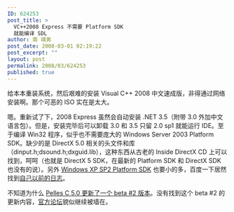 ```yaml
---
ID: 624253
post_title: >
  VC++2008 Express 不需要 Platform SDK
  就能编译 SDL
author: 南 靖男
post_date: 2008-03-01 02:19:22
post_excerpt: ""
layout: post
permalink: 2008/03/624253
published: true
---
```

给本本重装系统，然后艰难的安装 Visual C++ 2008 中文速成版，非得通过网络安装啊。那个可恶的 ISO 实在是太大。

嗯。重新试了下，2008 Express 虽然会自动安装 .NET 3.5（附带 3.0 外加中文语言包）。但是，安装完毕后可以卸载 3.0 和 3.5 只留 2.0 sp1 就能运行 IDE。至于编译 Win32 程序，似乎也不需要庞大的 Windows Server 2003 Platform SDK。缺少的是 DirectX 5.0 相关的头文件和库（dinput.h;dsound.h;dxguid.lib），这种东西从古老的 Inside DirectX CD 上可以找到，呵呵（也就是 DirectX 5 SDK，在最新的 Platform SDK 和 DirectX SDK 也没有的说）。另外 <a href="http://www.microsoft.com/msdownload/platformsdk/sdkupdate/XPSP2FULLInstall.htm">Windows XP SP2 Platform SDK</a> 也要小的多，百度一下居然找到<a href="http://reactos.bokee.com/494046.html">自己以前的日志</a>。

不知道为什么 <a href="http://www.smorgasbordet.com/pellesc/download.htm">Pelles C 5.0 更新了一个  beta #2  版本</a>。没有找到这个  beta #2 的更新内容，<a href="http://forum.pellesc.de/">官方论坛</a>貌似继续被墙在。